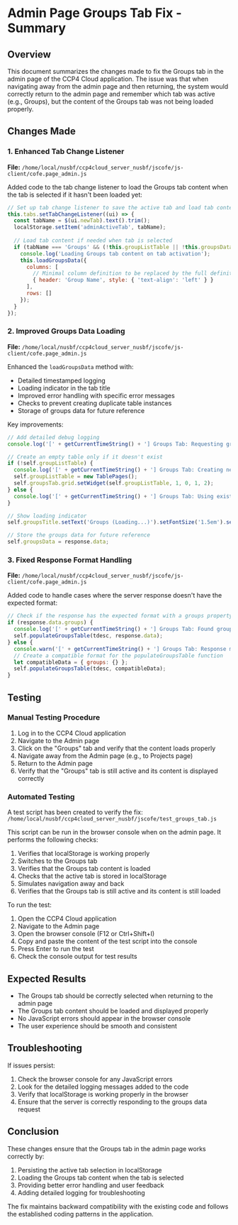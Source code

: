 # Admin Page Groups Tab Fix - Summary

## Overview
This document summarizes the changes made to fix the Groups tab in the admin page of the CCP4 Cloud application. The issue was that when navigating away from the admin page and then returning, the system would correctly return to the admin page and remember which tab was active (e.g., Groups), but the content of the Groups tab was not being loaded properly.

## Changes Made

### 1. Enhanced Tab Change Listener
**File:** `/home/local/nusbf/ccp4cloud_server_nusbf/jscofe/js-client/cofe.page_admin.js`

Added code to the tab change listener to load the Groups tab content when the tab is selected if it hasn't been loaded yet:

```javascript
// Set up tab change listener to save the active tab and load tab content if needed
this.tabs.setTabChangeListener((ui) => {
  const tabName = $(ui.newTab).text().trim();
  localStorage.setItem('adminActiveTab', tabName);
  
  // Load tab content if needed when tab is selected
  if (tabName === 'Groups' && (!this.groupListTable || !this.groupsData)) {
    console.log('Loading Groups tab content on tab activation');
    this.loadGroupsData({
      columns: [
        // Minimal column definition to be replaced by the full definition in loadGroupsData
        { header: 'Group Name', style: { 'text-align': 'left' } }
      ],
      rows: []
    });
  }
});
```

### 2. Improved Groups Data Loading
**File:** `/home/local/nusbf/ccp4cloud_server_nusbf/jscofe/js-client/cofe.page_admin.js`

Enhanced the `loadGroupsData` method with:
- Detailed timestamped logging
- Loading indicator in the tab title
- Improved error handling with specific error messages
- Checks to prevent creating duplicate table instances
- Storage of groups data for future reference

Key improvements:
```javascript
// Add detailed debug logging
console.log('[' + getCurrentTimeString() + '] Groups Tab: Requesting groups data from server...');

// Create an empty table only if it doesn't exist
if (!self.groupListTable) {
  console.log('[' + getCurrentTimeString() + '] Groups Tab: Creating new table instance');
  self.groupListTable = new TablePages();
  self.groupsTab.grid.setWidget(self.groupListTable, 1, 0, 1, 2);
} else {
  console.log('[' + getCurrentTimeString() + '] Groups Tab: Using existing table instance');
}

// Show loading indicator
self.groupsTitle.setText('Groups (Loading...)').setFontSize('1.5em').setFontBold(true);

// Store the groups data for future reference
self.groupsData = response.data;
```

### 3. Fixed Response Format Handling
**File:** `/home/local/nusbf/ccp4cloud_server_nusbf/jscofe/js-client/cofe.page_admin.js`

Added code to handle cases where the server response doesn't have the expected format:

```javascript
// Check if the response has the expected format with a groups property
if (response.data.groups) {
  console.log('[' + getCurrentTimeString() + '] Groups Tab: Found groups data in response');
  self.populateGroupsTable(tdesc, response.data);
} else {
  console.warn('[' + getCurrentTimeString() + '] Groups Tab: Response missing groups property');
  // Create a compatible format for the populateGroupsTable function
  let compatibleData = { groups: {} };
  self.populateGroupsTable(tdesc, compatibleData);
}
```

## Testing

### Manual Testing Procedure
1. Log in to the CCP4 Cloud application
2. Navigate to the Admin page
3. Click on the "Groups" tab and verify that the content loads properly
4. Navigate away from the Admin page (e.g., to Projects page)
5. Return to the Admin page
6. Verify that the "Groups" tab is still active and its content is displayed correctly

### Automated Testing
A test script has been created to verify the fix: `/home/local/nusbf/ccp4cloud_server_nusbf/jscofe/test_groups_tab.js`

This script can be run in the browser console when on the admin page. It performs the following checks:
1. Verifies that localStorage is working properly
2. Switches to the Groups tab
3. Verifies that the Groups tab content is loaded
4. Checks that the active tab is stored in localStorage
5. Simulates navigation away and back
6. Verifies that the Groups tab is still active and its content is still loaded

To run the test:
1. Open the CCP4 Cloud application
2. Navigate to the Admin page
3. Open the browser console (F12 or Ctrl+Shift+I)
4. Copy and paste the content of the test script into the console
5. Press Enter to run the test
6. Check the console output for test results

## Expected Results
- The Groups tab should be correctly selected when returning to the admin page
- The Groups tab content should be loaded and displayed properly
- No JavaScript errors should appear in the browser console
- The user experience should be smooth and consistent

## Troubleshooting
If issues persist:
1. Check the browser console for any JavaScript errors
2. Look for the detailed logging messages added to the code
3. Verify that localStorage is working properly in the browser
4. Ensure that the server is correctly responding to the groups data request

## Conclusion
These changes ensure that the Groups tab in the admin page works correctly by:
1. Persisting the active tab selection in localStorage
2. Loading the Groups tab content when the tab is selected
3. Providing better error handling and user feedback
4. Adding detailed logging for troubleshooting

The fix maintains backward compatibility with the existing code and follows the established coding patterns in the application.